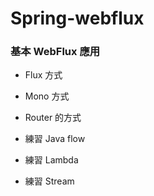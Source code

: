 # Spring-webflux

### 基本 WebFlux 應用

* Flux 方式
* Mono 方式
* Router 的方式

* 練習 Java flow
* 練習 Lambda
* 練習 Stream
